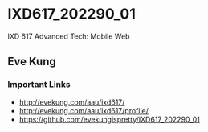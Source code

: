 # IXD617_202290_01
IXD 617 Advanced Tech: Mobile Web

## Eve Kung

### Important Links
- http://evekung.com/aau/ixd617/
- http://evekung.com/aau/ixd617/profile/
- https://github.com/evekungispretty/IXD617_202290_01

